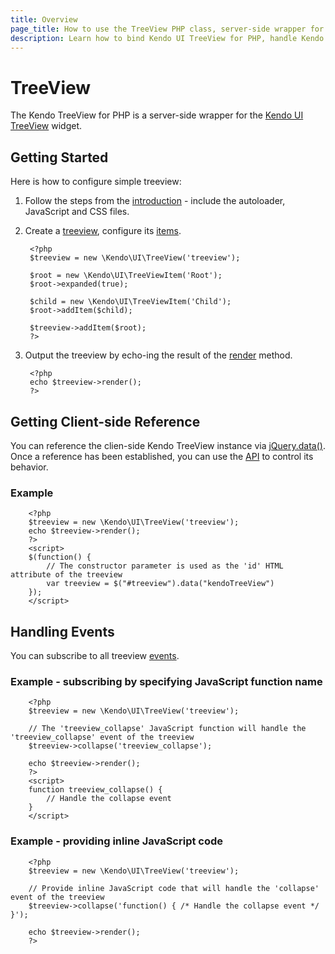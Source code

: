 ```yaml
---
title: Overview
page_title: How to use the TreeView PHP class, server-side wrapper for Kendo UI TreeView widget
description: Learn how to bind Kendo UI TreeView for PHP, handle Kendo UI TreeView Events, access an existing treeview.
---
```


# TreeView

The Kendo TreeView for PHP is a server-side wrapper for the [Kendo UI TreeView](/api/web/treeview) widget.

## Getting Started

Here is how to configure simple treeview:

1. Follow the steps from the [introduction](/php/introduction) - include the autoloader, JavaScript and CSS files.

1. Create a [treeview](/api/wrappers/php/Kendo/UI/TreeView), configure its [items](/api/wrappers/php/Kendo/UI/TreeView#addItem).

        <?php
        $treeview = new \Kendo\UI\TreeView('treeview');

        $root = new \Kendo\UI\TreeViewItem('Root');
        $root->expanded(true);

        $child = new \Kendo\UI\TreeViewItem('Child');
        $root->addItem($child);

        $treeview->addItem($root);
        ?>

1. Output the treeview by echo-ing the result of the [render](/api/wrappers/php/Kendo/UI/Widget#render) method.

        <?php
        echo $treeview->render();
        ?>

## Getting Client-side Reference

You can reference the clien-side Kendo TreeView instance via [jQuery.data()](http://api.jquery.com/jQuery.data/).
Once a reference has been established, you can use the [API](/api/web/treeview#methods) to control its behavior.


### Example

        <?php
        $treeview = new \Kendo\UI\TreeView('treeview');
        echo $treeview->render();
        ?>
        <script>
        $(function() {
            // The constructor parameter is used as the 'id' HTML attribute of the treeview
            var treeview = $("#treeview").data("kendoTreeView")
        });
        </script>

## Handling Events

You can subscribe to all treeview [events](/api/web/treeview#events).

### Example - subscribing by specifying JavaScript function name

        <?php
        $treeview = new \Kendo\UI\TreeView('treeview');

        // The 'treeview_collapse' JavaScript function will handle the 'treeview_collapse' event of the treeview
        $treeview->collapse('treeview_collapse');

        echo $treeview->render();
        ?>
        <script>
        function treeview_collapse() {
            // Handle the collapse event
        }
        </script>

### Example - providing inline JavaScript code

        <?php
        $treeview = new \Kendo\UI\TreeView('treeview');

        // Provide inline JavaScript code that will handle the 'collapse' event of the treeview
        $treeview->collapse('function() { /* Handle the collapse event */ }');

        echo $treeview->render();
        ?>
